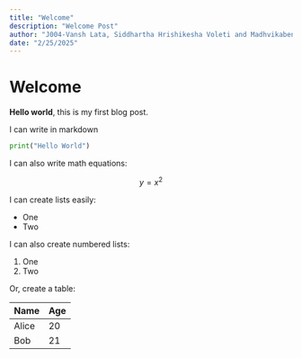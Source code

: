 ```yaml
---
title: "Welcome"
description: "Welcome Post"
author: "J004-Vansh Lata, Siddhartha Hrishikesha Voleti and Madhvikaben Vasava"
date: "2/25/2025"
---
```



# Welcome

**Hello world**, this is my first blog post.

I can write in markdown

```python
print("Hello World")
```

I can also write math equations:

$$
y = x^2
$$


I can create lists easily:

- One
- Two

I can also create numbered lists:

1. One
2. Two


Or, create a table:

| Name  | Age |
|-------|-----|
| Alice | 20  |
| Bob   | 21  |

